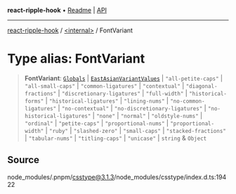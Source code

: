 **react-ripple-hook** • [Readme](../../README.md) \| [API](../../globals.md)

***

[react-ripple-hook](../../README.md) / [\<internal\>](../README.md) / FontVariant

# Type alias: FontVariant

> **FontVariant**: [`Globals`](Globals.md) \| [`EastAsianVariantValues`](EastAsianVariantValues.md) \| `"all-petite-caps"` \| `"all-small-caps"` \| `"common-ligatures"` \| `"contextual"` \| `"diagonal-fractions"` \| `"discretionary-ligatures"` \| `"full-width"` \| `"historical-forms"` \| `"historical-ligatures"` \| `"lining-nums"` \| `"no-common-ligatures"` \| `"no-contextual"` \| `"no-discretionary-ligatures"` \| `"no-historical-ligatures"` \| `"none"` \| `"normal"` \| `"oldstyle-nums"` \| `"ordinal"` \| `"petite-caps"` \| `"proportional-nums"` \| `"proportional-width"` \| `"ruby"` \| `"slashed-zero"` \| `"small-caps"` \| `"stacked-fractions"` \| `"tabular-nums"` \| `"titling-caps"` \| `"unicase"` \| `string` & `Object`

## Source

node\_modules/.pnpm/csstype@3.1.3/node\_modules/csstype/index.d.ts:19422
